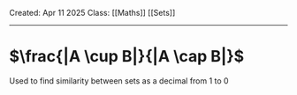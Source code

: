 Created: Apr 11 2025
Class: [[Maths]] [[Sets]]
- - -

# $\frac{|A \cup B|}{|A \cap B|}$

Used to find similarity between sets as a decimal from 1 to 0